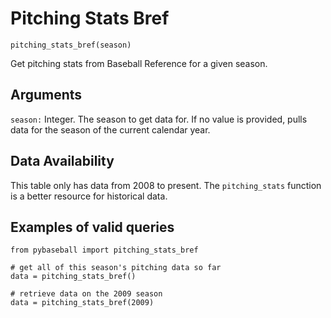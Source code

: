 # Pitching Stats Bref

`pitching_stats_bref(season)`

Get pitching stats from Baseball Reference for a given season. 

## Arguments
`season:` Integer. The season to get data for. If no value is provided, pulls data for the season of the current calendar year. 

## Data Availability
This table only has data from 2008 to present. The `pitching_stats` function is a better resource for historical data. 

## Examples of valid queries

~~~~
from pybaseball import pitching_stats_bref

# get all of this season's pitching data so far
data = pitching_stats_bref()

# retrieve data on the 2009 season
data = pitching_stats_bref(2009)
~~~~

